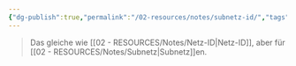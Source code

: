 ```yaml
---
{"dg-publish":true,"permalink":"/02-resources/notes/subnetz-id/","tags":["netzwerk/subnetting"],"noteIcon":"","updated":"2025-08-26T16:35:07.000+02:00"}
---
```


> Das gleiche wie [[02 - RESOURCES/Notes/Netz-ID\|Netz-ID]], aber für [[02 - RESOURCES/Notes/Subnetz\|Subnetz]]en.